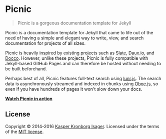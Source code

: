 # Picnic

> Picnic is a gorgeous documentation template for Jekyll

Picnic is a documentation template for Jekyll that came to life out of the need of having a simple and elegant way to write, view, and search documentation for projects of all sizes.

Picnic is heavily inspired by existing projects such as [Slate](https://github.com/tripit/slate), [Daux.io](https://github.com/justinwalsh/daux.io), and [Docco](https://github.com/jashkenas/docco). However, unlike these projects, Picnic is fully compatible with Jekyll-based GitHub Pages and can therefore be hosted without needing to be built beforehand.

Perhaps best of all, Picnic features full-text search using [lunr.js](http://lunrjs.com/). The search data is asynchronously streamed and indexed in chunks using [Oboe.js](http://oboejs.com/), so even if you have hundreds of pages it won't slow down your docs.

[__Watch Picnic in action__](https://kasperisager.github.io/picnic)

## License

Copyright &copy; 2014-2016 [Kasper Kronborg Isager](https://github.com/kasperisager). Licensed under the terms of the [MIT license](LICENSE.md).
